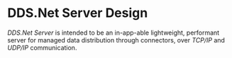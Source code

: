 # DDS.Net Server Design

*DDS.Net Server* is intended to be an in-app-able lightweight, performant server for managed data distribution through connectors, over *TCP/IP* and *UDP/IP* communication.